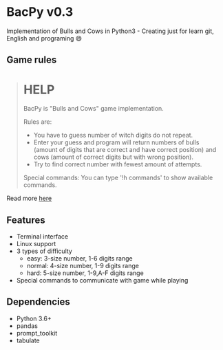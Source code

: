 BacPy v0.3
==========
Implementation of Bulls and Cows in Python3 - Creating just for learn git, English and programing :smile:

Game rules
----------
> # HELP
>
> BacPy is "Bulls and Cows" game implementation.
>
> Rules are:
>  * You have to guess number of witch digits do not repeat.
>  * Enter your guess and program will return numbers of
>	   bulls (amount of digits that are correct and have
>	   correct position) and cows (amount of correct digits
>	   but with wrong position).
>  * Try to find correct number with fewest amount of
>	   attempts.
>
> Special commands:
>		You can type '!h commands' to show available commands.

Read more [here](https://en.wikipedia.org/wiki/Bulls_and_Cows)

Features
--------
* Terminal interface
* Linux support
* 3 types of difficulty
	- easy: 3-size number, 1-6 digits range
	- normal: 4-size number, 1-9 digits range
	- hard: 5-size number, 1-9,A-F digits range
* Special commands to communicate with game while playing

Dependencies
------------
* Python 3.6+
* pandas
* prompt\_toolkit
* tabulate
